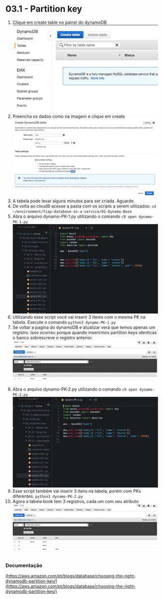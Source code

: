 # 03.1 - Partition key


1. Clique em create table no painel do dynamoDB
![img/partitionkey01.png](img/partitionkey01.png)
2. Preencha os dados como na imagem e clique em create
![img/partitionkey02.png](img/partitionkey02.png)
3. A tabela pode levar alguns minutos para ser criada. Aguarde.
4. De volta ao cloud9 acesse a pasta com os scripts a serem utilizados: `cd ~/environment/fiap-database-as-a-service/01-Dynamo-Base`
5. Abra o arquivo dynamo-PK-1.py utilizando o comando `c9 open dynamo-PK-1.py`
![img/pk1.png](img/pk1.png)
5. Utilizando esse script você vai inserir 3 Items com o mesma PK na tabela. Execute o comando `python3 dynamo-PK-1.py`
6. Se voltar a pagina do dynamoDB e atualizar verá que temos apenas um registro. Isso ocorreu porque quando inserirmos partition keys identicas o banco sobrescreve o registro anterior.
![img/partitionkey04.png](img/partitionkey04.png)
7. Abra o arquivo dynamo-PK-2.py utilizando o comando `c9 open dynamo-PK-2.py`
![img/pk2.png](img/pk2.png)
8. Esse script também vai inserir 3 itens na tabela, porém com PKs diferentes. `python3 dynamo-PK-2.py`
9. Agora a tabela book tem 3 registros, cada um com seu atributo
![img/partitionkey06.png](img/partitionkey06.png)

### Documentação
[https://aws.amazon.com/pt/blogs/database/choosing-the-right-dynamodb-partition-key/](https://aws.amazon.com/pt/blogs/database/choosing-the-right-dynamodb-partition-key/)